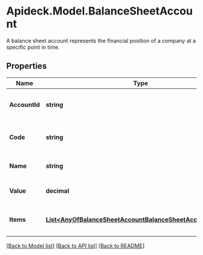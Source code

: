 # Apideck.Model.BalanceSheetAccount
A balance sheet account represents the financial position of a company at a specific point in time.

## Properties

Name | Type | Description | Notes
------------ | ------------- | ------------- | -------------
**AccountId** | **string** | The unique identifier for the account. | [optional] [readonly] 
**Code** | **string** | The account code of the account | [optional] [readonly] 
**Name** | **string** | The name of the account. | [optional] [readonly] 
**Value** | **decimal** | The amount or value of the item | [optional] [readonly] 
**Items** | [**List&lt;AnyOfBalanceSheetAccountBalanceSheetAccountRecord&gt;**](AnyOfBalanceSheetAccountBalanceSheetAccountRecord.md) | A list of balance sheet accounts | [optional] 

[[Back to Model list]](../README.md#documentation-for-models) [[Back to API list]](../README.md#documentation-for-api-endpoints) [[Back to README]](../README.md)

